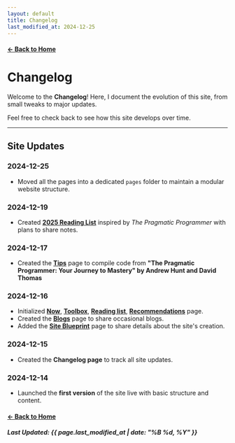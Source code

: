```yaml
---
layout: default
title: Changelog
last_modified_at: 2024-12-25
---
```


#### [← Back to Home](/)

# Changelog

Welcome to the **Changelog**! Here, I document the evolution of this site, from small tweaks to major updates. 

Feel free to check back to see how this site develops over time.

---
<!--
## Navigation

- [Site Updates](#site-updates)
- [Content Changes](#content-changes)
- [Bug Fixes](#bug-fixes)
- [Miscellaneous](#miscellaneous)

---
-->
## Site Updates

### 2024-12-25
- Moved all the pages into a dedicated `pages` folder to maintain a modular website structure.

### 2024-12-19
- Created [**2025 Reading List**](/pages/2025-reading-list) inspired by *The Pragmatic Programmer* with plans to share notes.

### 2024-12-17
- Created the [**Tips**](/pages/tips) page to compile code from **"The Pragmatic Programmer: Your Journey to Mastery" by Andrew Hunt and David Thomas**

### 2024-12-16
- Initialized [**Now**](/pages/now), [**Toolbox**](/pages/toolbox), [**Reading list**](/pages/reading-list), [**Recommendations**](/pages/recommendations) page.
- Created the [**Blogs**](/pages/blogs) page to share occasional blogs.
- Added the [**Site Blueprint**](/pages/site-blueprint) page to share details about the site's creation.

### 2024-12-15
- Created the **Changelog page** to track all site updates.

### 2024-12-14
- Launched the **first version** of the site live with basic structure and content.

<!--

---

## Content Changes

---

## Bug Fixes

None

---

## Miscellaneous

None

-->

#### [← Back to Home](/)

##### Last Updated: {{ page.last_modified_at | date: "%B %d, %Y" }}
